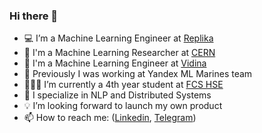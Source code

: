 ### Hi there 👋

- 💻 I’m a Machine Learning Engineer at [Replika](https://replika.ai/)
- 🔬 I'm a Machine Learning Researcher at [CERN](http://cern.ch/)
- 📱 I'm a Machine Learning Engineer at [Vidina](https://vidina.solutions/)
- 🧠 Previously I was working at Yandex ML Marines team
- 👨🏻‍🎓 I’m currently a 4th year student at [FCS HSE](https://cs.hse.ru/en/)
- 🔭 I specialize in NLP and Distributed Systems
- 💡 I’m looking forward to launch my own product
- 📫 How to reach me: ([Linkedin](https://www.linkedin.com/in/pavel-fakanov/), [Telegram](https://telegram.me/pfakanov))
